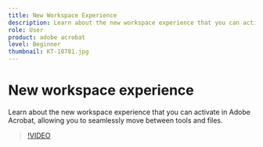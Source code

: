 ```yaml
---
title: New Workspace Experience
description: Learn about the new workspace experience that you can activate in Acrobat
role: User
product: adobe acrobat
level: Beginner
thumbnail: KT-10781.jpg
---
```

# New workspace experience

Learn about the new workspace experience that you can activate in Adobe Acrobat, allowing you to seamlessly move between tools and files.

>[!VIDEO](https://video.tv.adobe.com/v/345949?hidetitle=true)
